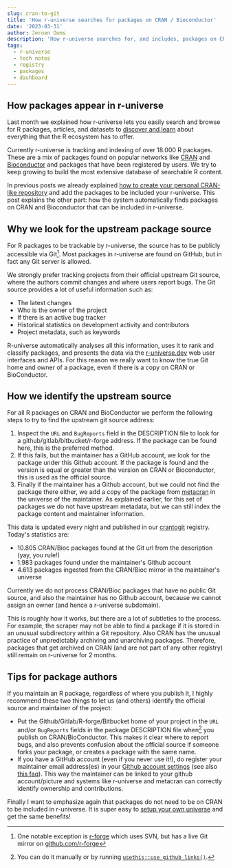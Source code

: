 ```yaml
---
slug: cran-to-git
title: 'How r-universe searches for packages on CRAN / Bioconductor'
date: '2023-03-31'
author: Jeroen Ooms
description: 'How r-universe searches for, and includes, packages on CRAN / Bioconductor that are available on GitHub or GitLab or R-forge.'
tags:
  - r-universe
  - tech notes
  - registry
  - packages
  - dashboard
---
```



## How packages appear in r-universe

Last month we explained how r-universe lets you easily search and browse for R packages, articles, and datasets to [discover and learn](/blog/2023/02/27/runiverse-discovering/) about everything that the R ecosystem has to offer.

Currently r-universe is tracking and indexing of over 18.000 R packages. These are a mix of packages found on popular networks like [CRAN](https://cran.r-project.org/) and [Bioconductor](https://www.bioconductor.org/) and packages that have been registered by users. We try to keep growing to build the most extensive database of searchable R content.

In previous posts we already explained [how to create your personal CRAN-like repository](/blog/2021/06/22/setup-runiverse/) and add the packages to be included your r-universe. This post explains the other part: how the system automatically finds packages on CRAN and Bioconductor that can be included in r-universe.

## Why we look for the upstream package source

For R packages to be trackable by r-universe, the source has to be publicly accessible via Git[^1]. Most packages in r-universe are found on GitHub, but in fact any Git server is allowed.

We strongly prefer tracking projects from their official upstream Git source, where the authors commit changes and where users report bugs. The Git source provides a lot of useful information such as:

 - The latest changes
 - Who is the owner of the project
 - If there is an active bug tracker
 - Historical statistics on development activity and contributors
 - Project metadata, such as keywords

R-universe automatically analyses all this information, uses it to rank and classify packages, and presents the data via the [r-universe.dev](https://r-universe.dev) web user interfaces and APIs. For this reason we really want to know the true Git home and owner of a package, even if there is a copy on CRAN or BioConductor.

## How we identify the upstream source

For all R packages on CRAN and BioConductor we perform the following steps to try to find the upstream git source address:

 1. Inspect the `URL` and `BugReports` field in the DESCRIPTION file to look for a github/gitlab/bitbucket/r-forge address. If the package can be found here, this is the preferred method.
 2. If this fails, but the maintainer has a GitHub account, we look for the package under this Github account. If the package is found and the version is equal or greater than the version on CRAN or Bioconductor, this is used as the official source.
 3. Finally if the maintainer has a Github account, but we could not find the package there either, we add a copy of the package from [metacran](https://github.com/cran) in the universe of the maintainer. As explained earlier, for this set of packages we do not have upstream metadata, but we can still index the package content and maintainer information.

This data is updated every night and published in our [crantogit](https://github.com/r-universe-org/cran-to-git/blob/master/crantogit.csv) registry. Today's statistics are:

 - 10.805 CRAN/Bioc packages found at the Git url from the description (yay, you rule!)
 - 1.983 packages found under the maintainer's Github account
 - 4.613 packages ingested from the CRAN/Bioc mirror in the maintainer's universe

Currently we do not process CRAN/Bioc packages that have no public Git source, and also the maintainer has no Github account, because we cannot assign an owner (and hence a r-universe subdomain).

This is roughly how it works, but there are a lot of subtleties to the process. For example, the scraper may not be able to find a package if it is stored in an unusual subdirectory within a Git repository. Also CRAN has the unusual practice of unpredictably archiving and unarchiving packages. Therefore, packages that get archived on CRAN (and are not part of any other registry) still remain on r-universe for 2 months.


## Tips for package authors

If you maintain an R package, regardless of where you publish it, I highly recommend these two things to let us (and others) identify the official source and maintainer of the project:

 - Put the Github/Gitlab/R-forge/Bitbucket home of your project in the `URL` and/or `BugReports` fields in the package DESCRIPTION file when[^2] you publish on CRAN/BioConductor. This makes it clear where to report bugs, and also prevents confusion about the official source if someone forks your package, or creates a package with the same name.
 - If you have a GitHub account (even if you never use it!), do register your maintainer email address(es) in your [Github account settings](https://github.com/settings/emails) (see also [this faq](https://github.com/r-universe-org/help#how-to-link-a-maintainer-email-addresses-to-a-username-on-r-universe)). This way the maintainer can be linked to your github account/picture and systems like r-universe and metacran can correctly identify ownership and contributions.

Finally I want to emphasize again that packages do not need to be on CRAN to be included in r-universe. It is super easy to [setup your own universe](/blog/2021/06/22/setup-runiverse/) and get the same benefits!


[^1]: One notable exception is [r-forge](https://r-forge.r-project.org/) which uses SVN, but has a live Git mirror on [github.com/r-forge](https://github.com/r-forge)
[^2]: You can do it manually or by running [`usethis::use_github_links()`](https://usethis.r-lib.org/reference/use_github_links.html).
